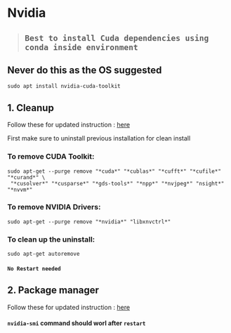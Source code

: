 # Nvidia
> ## `Best to install Cuda dependencies using conda inside environment`  
## Never do this as the OS suggested
```
sudo apt install nvidia-cuda-toolkit
```
## 1. Cleanup
Follow these for updated instruction : [here](https://docs.nvidia.com/cuda/cuda-installation-guide-linux/index.html#removing-cuda-toolkit-and-driver)

First make sure to uninstall previous installation for clean install
### To remove CUDA Toolkit: 
```
sudo apt-get --purge remove "*cuda*" "*cublas*" "*cufft*" "*cufile*" "*curand*" \
 "*cusolver*" "*cusparse*" "*gds-tools*" "*npp*" "*nvjpeg*" "nsight*" "*nvvm*"
```
### To remove NVIDIA Drivers:
```
sudo apt-get --purge remove "*nvidia*" "libxnvctrl*"
```
### To clean up the uninstall:
```
sudo apt-get autoremove
```
#### `No Restart needed`

## 2. Package manager
Follow these for updated instruction : [here](https://docs.nvidia.com/datacenter/tesla/tesla-installation-notes/index.html#package-manager)
#### `nvidia-smi` command should worl after `restart`